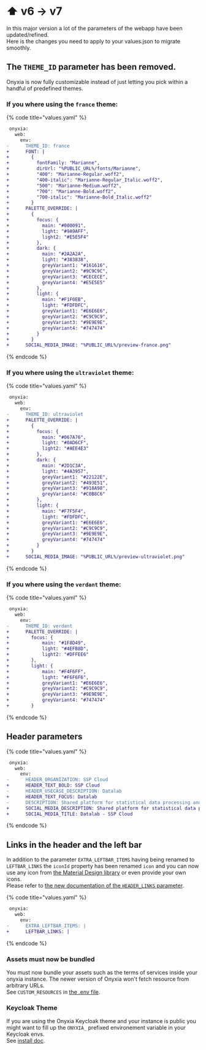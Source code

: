 # ⬆️ v6 -> v7

In this major version a lot of the parameters of the webapp have been updated/refined.\
Here is the changes you need to apply to your values.json to migrate smoothly.

## The `THEME_ID` parameter has been removed.

Onyxia is now fully customizable instead of just letting you pick within a handful of predefined themes.

### If you where using the `france` theme:

{% code title="values.yaml" %}
```diff
 onyxia:
   web:
     env:
-      THEME_ID: france
+      FONT: |
+        { 
+          fontFamily: "Marianne", 
+          dirUrl: "%PUBLIC_URL%/fonts/Marianne", 
+          "400": "Marianne-Regular.woff2",
+          "400-italic": "Marianne-Regular_Italic.woff2",
+          "500": "Marianne-Medium.woff2",
+          "700": "Marianne-Bold.woff2",
+          "700-italic": "Marianne-Bold_Italic.woff2"
+        }
+      PALETTE_OVERRIDE: |
+        {
+          focus: {
+            main: "#000091",
+            light: "#9A9AFF",
+            light2: "#E5E5F4"
+          },
+          dark: {
+            main: "#2A2A2A",
+            light: "#383838",
+            greyVariant1: "#161616",
+            greyVariant2: "#9C9C9C",
+            greyVariant3: "#CECECE",
+            greyVariant4: "#E5E5E5"
+          },
+          light: {
+            main: "#F1F0EB",
+            light: "#FDFDFC",
+            greyVariant1: "#E6E6E6",
+            greyVariant2: "#C9C9C9",
+            greyVariant3: "#9E9E9E",
+            greyVariant4: "#747474"
+          }
+        }
+      SOCIAL_MEDIA_IMAGE: "%PUBLIC_URL%/preview-france.png"
```
{% endcode %}

### If you where using the `ultraviolet` theme:

{% code title="values.yaml" %}
```diff
 onyxia:
   web:
     env:
-      THEME_ID: ultraviolet
+      PALETTE_OVERRIDE: |
+        {
+          focus: {
+            main: "#067A76",
+            light: "#0AD6CF",
+            light2: "#AEE4E3"
+          },
+          dark: {
+            main: "#2D1C3A",
+            light: "#4A3957",
+            greyVariant1: "#22122E",
+            greyVariant2: "#493E51",
+            greyVariant3: "#918A98",
+            greyVariant4: "#C0B8C6"
+          },
+          light: {
+            main: "#F7F5F4",
+            light: "#FDFDFC",
+            greyVariant1: "#E6E6E6",
+            greyVariant2: "#C9C9C9",
+            greyVariant3: "#9E9E9E",
+            greyVariant4: "#747474"
+          }
+        }
+      SOCIAL_MEDIA_IMAGE: "%PUBLIC_URL%/preview-ultraviolet.png"
```
{% endcode %}

### If you where using the `verdant` theme:

{% code title="values.yaml" %}
```diff
 onyxia:
   web:
     env:
-      THEME_ID: verdant
+      PALETTE_OVERRIDE: |
+        focus: {
+            main: "#1F8D49",
+            light: "#4EFB8D",
+            light2: "#DFFEE6"
+        },
+        light: {
+            main: "#F4F6FF",
+            light: "#F6F6F6",
+            greyVariant1: "#E6E6E6",
+            greyVariant2: "#C9C9C9",
+            greyVariant3: "#9E9E9E",
+            greyVariant4: "#747474"
+        }
```
{% endcode %}

## Header parameters

{% code title="values.yaml" %}
```diff
 onyxia:
   web:
     env:
-      HEADER_ORGANIZATION: SSP Cloud
+      HEADER_TEXT_BOLD: SSP Cloud
-      HEADER_USECASE_DESCRIPTION: Datalab
+      HEADER_TEXT_FOCUS: Datalab
-      DESCRIPTION: Shared platform for statistical data processing and data science services
+      SOCIAL_MEDIA_DESCRIPTION: Shared platform for statistical data processing and data science services
+      SOCIAL_MEDIA_TITLE: Datalab - SSP Cloud
```
{% endcode %}

## Links in the header and the left bar

In addition to the parameter `EXTRA_LEFTBAR_ITEMS` having being renamed to `LEFTBAR_LINKS` the `iconId` property has been renamed `icon` and you can now use any icon from [the Material Design library](https://mui.com/material-ui/material-icons) or even provide your own icons.\
Please refer to [the new documentation of the `HEADER_LINKS` parameter](https://github.com/InseeFrLab/onyxia/blob/v7.0.0/web/.env).

{% code title="values.yaml" %}
```diff
 onyxia:
   web:
     env:
-      EXTRA_LEFTBAR_ITEMS: |
+      LEFTBAR_LINKS: |
```
{% endcode %}

### Assets must now be bundled

You must now bundle your assets such as the terms of services inside your onyxia instance. The newer version of Onyxia won't fetch resource from arbitrary URLs.  \
See `CUSTOM_RESOURCES` in [the .env file](https://github.com/InseeFrLab/onyxia/blob/main/web/.env).

### Keycloak Theme

If you are using the Onyxia Keycloak theme and your instance is public you might want to fill up the `ONYXIA_` prefixed environement variable in your Keycloak envs.  \
See [install doc](../../#enabling-user-authentication).
